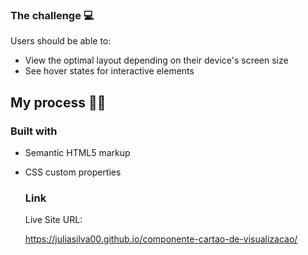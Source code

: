 ### The challenge :computer:

Users should be able to:

- View the optimal layout depending on their device's screen size
- See hover states for interactive elements



## My process :construction_worker_woman:

### Built with

- Semantic HTML5 markup

- CSS custom properties

  

  ### Link

  Live Site URL: 

  https://juliasilva00.github.io/componente-cartao-de-visualizacao/

  

  

  

